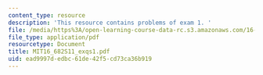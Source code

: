 ```yaml
---
content_type: resource
description: 'This resource contains problems of exam 1. '
file: /media/https%3A/open-learning-course-data-rc.s3.amazonaws.com/16-682-technology-in-transportation-spring-2011/ead9997dedbc61de42f5cd73ca36b919_MIT16_682S11_exqs1.pdf
file_type: application/pdf
resourcetype: Document
title: MIT16_682S11_exqs1.pdf
uid: ead9997d-edbc-61de-42f5-cd73ca36b919
---
```


